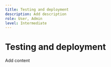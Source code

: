 ```yaml
---
title: Testing and deployment
description: Add description
role: User, Admin
level: Intermediate
---
```

# Testing and deployment

Add content